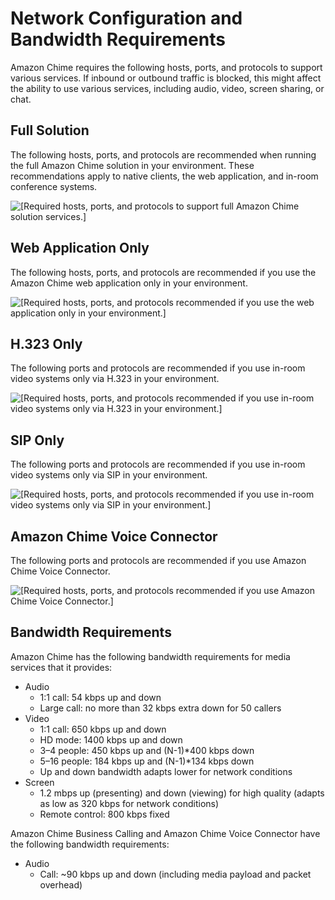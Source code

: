 # Network Configuration and Bandwidth Requirements<a name="network-config"></a>

Amazon Chime requires the following hosts, ports, and protocols to support various services\. If inbound or outbound traffic is blocked, this might affect the ability to use various services, including audio, video, screen sharing, or chat\. 

## Full Solution<a name="full"></a>

The following hosts, ports, and protocols are recommended when running the full Amazon Chime solution in your environment\. These recommendations apply to native clients, the web application, and in\-room conference systems\.

![\[Required hosts, ports, and protocols to support full Amazon Chime solution services.\]](http://docs.aws.amazon.com/chime/latest/ag/images/hosts_full.PNG)

## Web Application Only<a name="web-app"></a>

The following hosts, ports, and protocols are recommended if you use the Amazon Chime web application only in your environment\.

![\[Required hosts, ports, and protocols recommended if you use the web application only in your environment.\]](http://docs.aws.amazon.com/chime/latest/ag/images/hosts_web.PNG)

## H\.323 Only<a name="h323"></a>

The following ports and protocols are recommended if you use in\-room video systems only via H\.323 in your environment\.

![\[Required hosts, ports, and protocols recommended if you use in-room video systems only via H.323 in your environment.\]](http://docs.aws.amazon.com/chime/latest/ag/images/hosts_h323.PNG)

## SIP Only<a name="sip"></a>

The following ports and protocols are recommended if you use in\-room video systems only via SIP in your environment\.

![\[Required hosts, ports, and protocols recommended if you use in-room video systems only via SIP in your environment.\]](http://docs.aws.amazon.com/chime/latest/ag/images/hosts_sip.PNG)

## Amazon Chime Voice Connector<a name="cvc"></a>

The following ports and protocols are recommended if you use Amazon Chime Voice Connector\.

![\[Required hosts, ports, and protocols recommended if you use Amazon Chime Voice Connector.\]](http://docs.aws.amazon.com/chime/latest/ag/images/vc-image.png)

## Bandwidth Requirements<a name="bandwidth"></a>

Amazon Chime has the following bandwidth requirements for media services that it provides:
+ Audio 
  + 1:1 call: 54 kbps up and down
  + Large call: no more than 32 kbps extra down for 50 callers
+ Video
  + 1:1 call: 650 kbps up and down
  + HD mode: 1400 kbps up and down
  + 3–4 people: 450 kbps up and \(N\-1\)\*400 kbps down
  + 5–16 people: 184 kbps up and \(N\-1\)\*134 kbps down
  + Up and down bandwidth adapts lower for network conditions
+ Screen
  + 1\.2 mbps up \(presenting\) and down \(viewing\) for high quality \(adapts as low as 320 kbps for network conditions\)
  + Remote control: 800 kbps fixed

Amazon Chime Business Calling and Amazon Chime Voice Connector have the following bandwidth requirements:
+ Audio
  + Call: \~90 kbps up and down \(including media payload and packet overhead\)